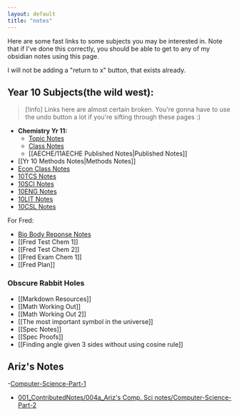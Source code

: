```yaml
---
layout: default
title: "notes"
---
```


Here are some fast links to some subjects you may be interested in. Note that if I've done this correctly, you should be able to get to any of my obsidian notes using this page.

I will not be adding a "return to x" button, that exists already.

## Year 10 Subjects(the wild west):

> [!info]
> Links here are almost certain broken. You're gonna have to use the undo button a lot if you're sifting through these pages :)

* **Chemistry Yr 11:**
	* [Topic Notes](AECHE/AECHE%20Topic%20Notes.md)
	* [Class Notes](AECHE/AECHE%20Class%20Notes.md)
	* [[AECHE/11AECHE Published Notes|Published Notes]]
* [[Yr 10 Methods Notes|Methods Notes]] 
* [Econ Class Notes](10ECON/Econ%20Class%20Notes.md)
* [10TCS Notes](10TCS/10TCS%20Notes.md)
* [10SCI Notes](10SCI/10SCI%20Notes.md)
* [10ENG Notes](10ENG/10ENG%20Notes.md)
* [10LIT Notes](10LIT/10LIT%20Notes.md)
* [10CSL Notes](10CSL/10CSL%20Notes.md)

For Fred:
- [Bio Body Reponse Notes](Bio%20Body%20Reponse%20Notes.md)
- [[Fred Test Chem 1]]
- [[Fred Test Chem 2]]
- [[Fred Exam Chem 1]]
- [[Fred Plan]]

### Obscure Rabbit Holes
- [[Markdown Resources]]
- [[Math Working Out]]
- [[Math Working Out 2]]
- [[The most important symbol in the universe]]
- [[Spec Notes]]
- [[Spec Proofs]]
- [[Finding angle given 3 sides without using cosine rule]]

## Ariz's Notes

-[Computer-Science-Part-1](001_ContributedNotes/004a_Ariz's%20Comp.%20Sci%20notes/Computer-Science-Part-1.md)
- [001_ContributedNotes/004a_Ariz's Comp. Sci notes/Computer-Science-Part-2](001_ContributedNotes/004a_Ariz's%20Comp.%20Sci%20notes/Computer-Science-Part-2.md)